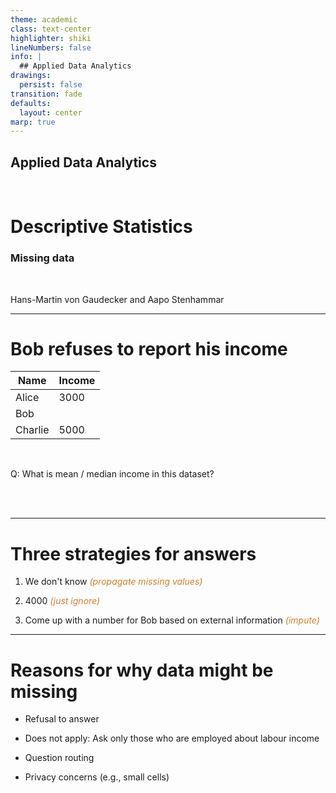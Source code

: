 ```yaml
---
theme: academic
class: text-center
highlighter: shiki
lineNumbers: false
info: |
  ## Applied Data Analytics
drawings:
  persist: false
transition: fade
defaults:
  layout: center
marp: true
---
```


## Applied Data Analytics

<br>

# Descriptive Statistics


### Missing data

<br>

Hans-Martin von Gaudecker and Aapo Stenhammar

---

# Bob refuses to report his income

<div class="grid grid-cols-3 gap-4">
<div>
</div>
<div>

| Name    | Income |
| ------- | ------ |
| Alice   | 3000   |
| Bob     |        |
| Charlie | 5000   |

<br/>

</div>
<div>
</div>
</div>


Q: What is mean / median income in this dataset?

<br/>
<br/>

---

# Three strategies for answers

1. We don't know *<span style="color:#CD7F32;">(propagate missing values)</span>*

1. 4000 *<span style="color:#CD7F32;">(just ignore)</span>*

1. Come up with a number for Bob based on external information *<span style="color:#CD7F32;">(impute)</span>*


---

# Reasons for why data might be missing

- Refusal to answer

- Does not apply: Ask only those who are employed about labour income

- Question routing

- Privacy concerns (e.g., small cells)

